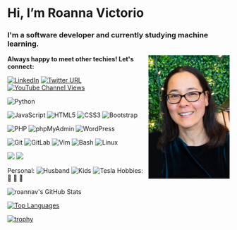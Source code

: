 # Hi, I’m Roanna Victorio
<h3>I'm a software developer and currently studying machine learning.</h3>
<img align="right" height="280" alt="Roanna Victorio headshot" src="img/Roanna_headshot.png">
<b>Always happy to meet other techies!  Let's connect:</b> 

[![LinkedIn](https://img.shields.io/badge/Roanna%20Victorio--0A66C2?style=social&logo=linkedin&logoColor=0A66C2)](https://www.linkedin.com/in/roanna-victorio-264b1181)
[![Twitter URL](https://img.shields.io/twitter/url?label=%40roannav&style=social&url=https%3A%2F%2Ftwitter.com%2Froannav)](https://twitter.com/roannav)
[![YouTube Channel Views](https://img.shields.io/youtube/channel/views/UCwDTx4_WynQ3ewL8olc7nkg?label=Rose%20Code%20Views&style=social)](https://www.youtube.com/channel/UCwDTx4_WynQ3ewL8olc7nkg)

![Python](https://img.shields.io/badge/-Python-14354C?style=flat-square&logo=python&logoColor=white)

![JavaScript](https://img.shields.io/badge/-JavaScript-F7DF1E?style=flat-square&logo=javascript&logoColor=black)
![HTML5](https://img.shields.io/badge/-HTML5-E44D27?style=flat-square&logo=html5&logoColor=white)
![CSS3](https://img.shields.io/badge/-CSS3-1572B6?style=flat-square&logo=css3&logoColor=white)
![Bootstrap](https://img.shields.io/badge/-Bootstrap-7952B3?style=flat-square&logo=bootstrap&logoColor=white)

![PHP](https://img.shields.io/badge/-PHP-777BB4?style=flat-square&logo=php&logoColor=white)
![phpMyAdmin](https://img.shields.io/badge/-phpMyAdmin-6C78AF?style=flat-square&logo=phpmyadmin&logoColor=white)
![WordPress](https://img.shields.io/badge/-WordPress-21759B?style=flat-square&logo=wordpress&logoColor=white)

![Git](https://img.shields.io/badge/-Git-F05032?style=flat-square&logo=git&logoColor=white)
![GitLab](https://img.shields.io/badge/-GitLab-FCA121?style=flat-square&logo=gitlab&logoColor=white)
![Vim](https://img.shields.io/badge/-Vim-019733?style=flat-square&logo=vim&logoColor=white)
![Bash](https://img.shields.io/badge/-Bash-4EAA25?style=flat-square&logo=gnubash&logoColor=white)
![Linux](https://img.shields.io/badge/-Linux-FCC624?style=flat-square&logo=linux&logoColor=black)

[![](https://img.shields.io/website?color=007ACC&style=flat-square&up_message=satcrunch.com&url=https%3A%2F%2Fsatcrunch.com)](https://satcrunch.com)
[![](https://img.shields.io/website?color=007ACC&style=flat-square&up_message=roannav.com&url=https%3A%2F%2Froannav.com)](https://roannav.com)

Personal: ![Husband](https://img.shields.io/badge/Husband-1-orange?style=flat-square&logo=Jenkins&logoColor=white)
![Kids](https://img.shields.io/badge/Kids-2-yellow?style=flat-square&logo=editorconfig&logoColor=white)
![Tesla](https://img.shields.io/badge/Tesla-0-CC0000?style=flat-square&logo=tesla&logoColor=white)
Hobbies: :seedling: :hibiscus: :runner: 

![roannav's GitHub Stats](https://github-readme-stats.vercel.app/api?username=roannav&count_private=true&include_all_commits=true&custom_title=My%20GitHub%20Stats&bg_color=10,FFFFFF,AAAAFF)
<!-- ranks are S+ (top 1%), S (top 25%), A++ (top 45%), A+ (top 60%), and B+ (everyone) -->
[![Top Languages](https://github-readme-stats.vercel.app/api/top-langs/?username=roannav&hide=html&langs_count=10&layout=compact&custom_title=My%20Top%20Languages&bg_color=10,FFFFFF,CACAFF)](https://github.com/roannav/github-readme-stats)

[![trophy](https://github-profile-trophy.vercel.app/?username=roannav&no-bg=true&no-frame=true&column=7)](https://github.com/ryo-ma/github-profile-trophy)


<!--
roannav/roannav is a ✨ special ✨ repository because its `README.md` (this file) appears on my GitHub profile.

- 👀 I’m interested in ...
- 💞️ I’m looking to collaborate on ...
- 📫 How to reach me ...
- 👋 
:running:

-------------------------------------------------------------------
Alternate shield styles:

[![LinkedIn](https://img.shields.io/badge/Roanna%20Victorio--0A66C2?style=social&logo=linkedin&logoColor=0A66C2)](https://www.linkedin.com/in/roanna-victorio-264b1181)

![LinkedIn](https://img.shields.io/badge/LinkedIn-0077B5?style=for-the-badge&logo=linkedin&logoColor=white)

 [![LinkedIn](https://img.shields.io/badge/Roanna%20Victorio--0A66C2?style=flat-square&logo=linkedin&logoColor=white)](https://www.linkedin.com/in/roanna-victorio-264b1181)

-------------------------------------------------------------------
Fun icons from https://simpleicons.org/
Handshake
MailChimp
EditorConfig
Exercism
foodpanda
lemmy
podman  3 seals

gunicorn
org

Jenkins
KingstonTechnology
maxplanckgesellschaft
-->
